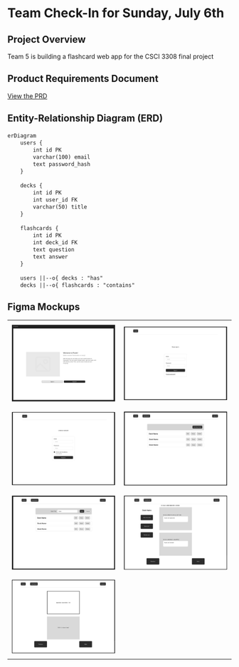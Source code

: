 # Team Check-In for Sunday, July 6th

## Project Overview
Team 5 is building a flashcard web app for the CSCI 3308 final project

## Product Requirements Document
[View the PRD](planning/PRD.md)

## Entity-Relationship Diagram (ERD)

```mermaid
erDiagram
    users {
        int id PK
        varchar(100) email
        text password_hash
    }

    decks {
        int id PK
        int user_id FK
        varchar(50) title
    }

    flashcards {
        int id PK
        int deck_id FK
        text question
        text answer
    }

    users ||--o{ decks : "has"
    decks ||--o{ flashcards : "contains"
```

## Figma Mockups
<table style="width:100%">
  <tr>
    <td style="padding:10px; width: 50%;">
      <img src="mockup/home.png" alt="Home" style="width:100%;"/>
    </td>
    <td style="padding:10px; width: 50%;">
      <img src="mockup/signin.png" alt="Sign In" style="width:100%;"/>
    </td>
  </tr>
  <tr>
    <td style="padding:10px; width: 50%;">
      <img src="mockup/register.png" alt="Register" style="width:100%;"/>
    </td>
    <td style="padding:10px; width: 50%;">
      <img src="mockup/dashboard.png" alt="Dashboard" style="width:100%;"/>
    </td>
  </tr>
  <tr>
    <td style="padding:10px; width: 50%;">
      <img src="mockup/dashboard-add-deck.png" alt="Dashboard Add Deck" style="width:100%;"/>
    </td>
    <td style="padding:10px; width: 50%;">
      <img src="mockup/edit-deck.png" alt="Edit Deck" style="width:100%;"/>
    </td>
  </tr>
  <tr>
    <td style="padding:10px; width: 50%;">
      <img src="mockup/studymode.png" alt="Study Mode" style="width:100%;"/>
    </td>
    <td style="padding:10px; width: 50%;">
    </td>
  </tr>
</table>
